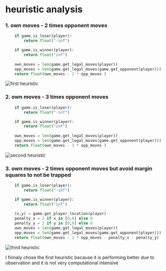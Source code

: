 # heuristic analysis

### 1. own moves - 2 times opponent moves   
```python
    if game.is_loser(player):
        return float("-inf")

    if game.is_winner(player):
        return float("inf")
       
    own_moves = len(game.get_legal_moves(player))
    opp_moves = len(game.get_legal_moves(game.get_opponent(player)))
    return float(own_moves - 2 * opp_moves )
``` 
![first heuristic](https://www.dropbox.com/s/0ij8bj50iqbclbp/score.jpg?dl=0)

### 2. own moves - 3 times opponent moves
```python
    if game.is_loser(player):
        return float("-inf")

    if game.is_winner(player):
        return float("inf")
       
    own_moves = len(game.get_legal_moves(player))
    opp_moves = len(game.get_legal_moves(game.get_opponent(player)))
    return float(own_moves - 3 * opp_moves )
``` 
![second heuristic](https://www.dropbox.com/s/mk42nk60ry0h7m1/3times.jpg?dl=0)

### 3. own moves - 2 times opponent moves but avoid margin squares to not be trapped
```python
    if game.is_loser(player):
        return float("-inf")

    if game.is_winner(player):
        return float("inf")
       
    (x,y) = game.get_player_location(player)
    penalty_x = 2 if x in [0,6] else 0
    penalty_y = 2 if y in [0,6] else 0
    own_moves = len(game.get_legal_moves(player))
    opp_moves = len(game.get_legal_moves(game.get_opponent(player)))
    return float(own_moves - 2 * opp_moves - penalty_x - penalty_y)
``` 
![third heuristic](https://www.dropbox.com/s/bccodtob08flm0v/avoid.jpg?dl=0)

I finnaly chose the first heuristic because it is performing better due to observation and it is not very computational intensive
